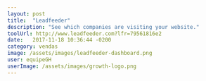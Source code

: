 ```yaml
---
layout: post
title:  "Leadfeeder"
description: "See which companies are visiting your website."
toolUrl: http://www.leadfeeder.com?lfr=79561816e2
date:   2017-11-18 10:36:44 -0200
category: vendas
image: /assets/images/leadfeeder-dashboard.png
user: equipeGH
userImage: /assets/images/growth-logo.png
---
```

